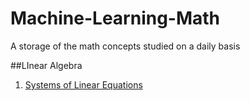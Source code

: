 # Machine-Learning-Math
A storage of the math concepts studied on a daily basis

##LInear Algebra
1) [Systems of Linear Equations](https://github.com/sanjay-ks23/Machine-Learning-Math/tree/main/Linear%20Algebra)
